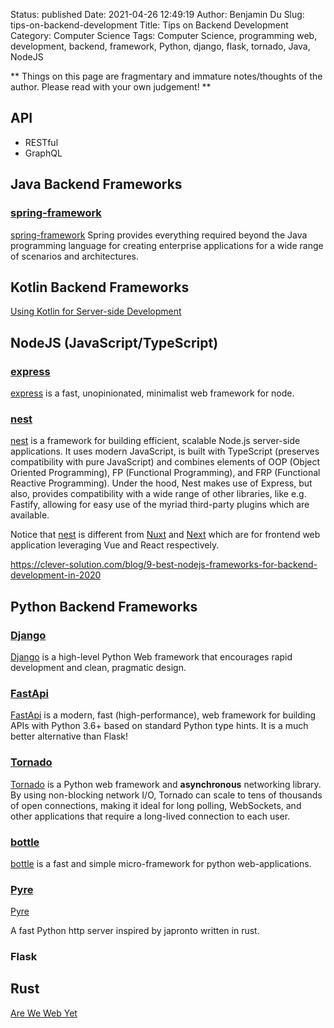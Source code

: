 Status: published
Date: 2021-04-26 12:49:19
Author: Benjamin Du
Slug: tips-on-backend-development
Title: Tips on Backend Development
Category: Computer Science
Tags: Computer Science, programming web, development, backend, framework, Python, django, flask, tornado, Java, NodeJS

**
Things on this page are fragmentary and immature notes/thoughts of the author.
Please read with your own judgement!
**

## API

- RESTful
- GraphQL

## Java Backend Frameworks

### [spring-framework](https://github.com/spring-projects/spring-framework)

[spring-framework](https://github.com/spring-projects/spring-framework)
Spring provides everything required beyond the Java programming language 
for creating enterprise applications for a wide range of scenarios and architectures. 

## Kotlin Backend Frameworks

[Using Kotlin for Server-side Development](https://kotlinlang.org/docs/reference/server-overview.html)

## NodeJS (JavaScript/TypeScript)

### [express](https://github.com/expressjs/express)
[express](https://github.com/expressjs/express)
is a fast, unopinionated, minimalist web framework for node.

### [nest](https://github.com/nestjs/nest)
[nest](https://github.com/nestjs/nest)
is a framework for building efficient, 
scalable Node.js server-side applications. 
It uses modern JavaScript, 
is built with TypeScript (preserves compatibility with pure JavaScript) 
and combines elements of OOP (Object Oriented Programming), 
FP (Functional Programming), and FRP (Functional Reactive Programming).
Under the hood, 
Nest makes use of Express, 
but also, provides compatibility with a wide range of other libraries, 
like e.g. Fastify, allowing for easy use of the myriad third-party plugins which are available.


Notice that 
[nest](https://github.com/nestjs/nest)
is different from 
[Nuxt](https://github.com/nuxt/nuxt.js)
and
[Next](https://github.com/vercel/next.js/)
which are for frontend web application 
leveraging Vue and React respectively.


https://clever-solution.com/blog/9-best-nodejs-frameworks-for-backend-development-in-2020

## Python Backend Frameworks

### [Django](https://github.com/django/django)
[Django](https://github.com/django/django)
is a high-level Python Web framework that encourages rapid development and clean, pragmatic design.

### [FastApi](https://github.com/tiangolo/fastapi)
[FastApi](https://github.com/tiangolo/fastapi)
is a modern, fast (high-performance), web framework for building APIs 
with Python 3.6+ based on standard Python type hints.
It is a much better alternative than Flask!

### [Tornado](https://github.com/tornadoweb/tornado)
[Tornado](https://github.com/tornadoweb/tornado)
is a Python web framework and **asynchronous** networking library.
By using non-blocking network I/O, 
Tornado can scale to tens of thousands of open connections, 
making it ideal for long polling, WebSockets, 
and other applications that require a long-lived connection to each user.

### [bottle](https://github.com/bottlepy/bottle)
[bottle](https://github.com/bottlepy/bottle)
is a fast and simple micro-framework for python web-applications.

### [Pyre](https://github.com/Project-Dream-Weaver/Pyre)
[Pyre](https://github.com/Project-Dream-Weaver/Pyre)

A fast Python http server inspired by japronto written in rust.

### Flask

## Rust

[Are We Web Yet](http://www.arewewebyet.org/)